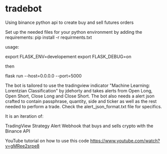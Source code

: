 # tradebot
Using binance python api to create buy and sell futures orders

Set up the needed files for your python environment by adding the requirements: pip install -r requirments.txt

usage: 

export FLASK_ENV=developement
export FLASK_DEBUG=on

then

flask run --host=0.0.0.0 --port=5000

The bot is tailored to use the tradingview indicator "Machine Learning: Lorentzian Classification" by jdehorty and takes alerts from Open Long, Open Short, Close Long and Close Short. The bot also needs a alert json crafted to contain passphrase, quantity, side and ticker as well as the rest needed to perform a trade. Check the alert_json_format.txt file for specifics.


It is an iteration of:

TradingView Strategy Alert Webhook that buys and sells crypto with the Binance API

YouTube tutorial on how to use this code
https://www.youtube.com/watch?v=gMRee2srpe8
